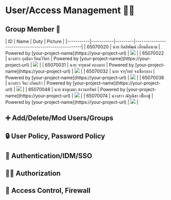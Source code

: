 # User/Access Management 👤🔐


## Group Member 🤝 

<div>
| ID        | Name      | Duty    | Picture                                            |
|-----------|-----------|---------|----------------------------------------------------|
| 65070020  | นาย กิตติพัฒน์  เอี่ยมลือนาม | Powered by [your-project-name](https://your-project-url) | <img src="https://i.ibb.co/wSjhVh3/pic1.png">    |
| 65070022  | นางสาว กุลธิดา  รัตนวิจิตร | Powered by [your-project-name](https://your-project-url)  | <img src="https://i.ibb.co/4KgyRD2/pic3.png">    |
| 65070031  | นาย จารุพงศ์  ทองมาก | Powered by [your-project-name](https://your-project-url)  | <img src="https://i.ibb.co/mqmPsT2/pic4.png" >    |
| 65070032  | นาย จารุวิทย์  จงเชื่อกลาง | Powered by [your-project-name](https://your-project-url)  | <img src="https://i.ibb.co/wSjhVh3/pic1.png">   |
| 65070038  | นางสาว จีนะ  เกิดแก้ว | Powered by [your-project-name](https://your-project-url) | <img src="https://i.ibb.co/wSjhVh3/pic1.png">    |
| 65070048  | นาย ชาญเมธา  สงวนทรัพย์ | Powered by [your-project-name](https://your-project-url)  | <img src="https://i.ibb.co/zVP6n6G/pic5.png">    |
| 65070074  | นางสาว ณัฐณิชา  เฟื่องฟู | Powered by [your-project-name](https://your-project-url)  | <img src="https://i.ibb.co/f8K9SB1/pic2.png">   |
</div>

## :heavy_plus_sign: Add/Delete/Mod Users/Groups
## 🔒 User Policy, Password Policy
## 🔐 Authentication/IDM/SSO 
## 🕵️‍♀️ Authorization
## 🚧 Access Control, Firewall




